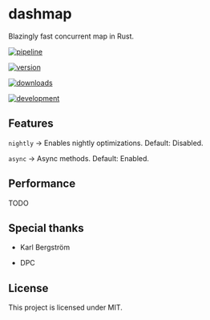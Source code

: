 # dashmap

Blazingly fast concurrent map in Rust.

[![pipeline](http://gitlab.nebulanet.cc/xacrimon/dashmap/badges/master/pipeline.svg)](http://gitlab.nebulanet.cc/xacrimon/dashmap/commits/master)

[![version](https://shields.io/crates/v/dashmap)](https://crates.io/crates/dashmap)

[![downloads](https://shields.io/d/dashmap)](https://crates.io/crates/dashmap)

[![development](https://img.shields.io/static/v1?label=development&message=active&color=brightgreen)](https://shields.io/)

## Features

`nightly` -> Enables nightly optimizations. Default: Disabled.

`async` -> Async methods. Default: Enabled.

## Performance

TODO

## Special thanks

- Karl Bergström

- DPC

## License

This project is licensed under MIT.
